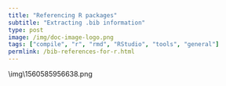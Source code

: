 ```yaml
---
title: "Referencing R packages"
subtitle: "Extracting .bib information"
type: post
image: /img/doc-image-logo.png
tags: ["compile", "r", "rmd", "RStudio", "tools", "general"]
permlink: /bib-references-for-r.html
---
```


\img\1560585956638.png

